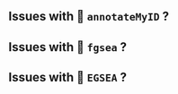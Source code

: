 ## Issues with :wrench: `annotateMyID` ?

## Issues with :wrench: `fgsea` ?

## Issues with :wrench: `EGSEA` ?

